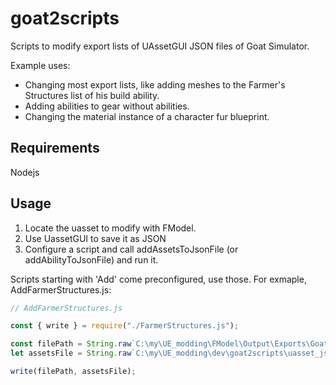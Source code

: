 # goat2scripts

Scripts to modify export lists of UAssetGUI JSON files of Goat Simulator.

Example uses:
- Changing most export lists, like adding meshes to the Farmer's Structures list of his build ability.
- Adding abilities to gear without abilities.
- Changing the material instance of a character fur blueprint.

## Requirements 
Nodejs

## Usage

1. Locate the uasset to modify with FModel.
2. Use UassetGUI to save it as JSON
3. Configure a script and call addAssetsToJsonFile (or addAbilityToJsonFile) and run it.

Scripts starting with 'Add' come preconfigured, use those. For exmaple, AddFarmerStructures.js:

```javascript
// AddFarmerStructures.js

const { write } = require("./FarmerStructures.js");

const filePath = String.raw`C:\my\UE_modding\FModel\Output\Exports\Goat2\Content\Blueprints\GoatGear\Abilities\BP_GA_Builder.json`;
let assetsFile = String.raw`C:\my\UE_modding\dev\goat2scripts\uasset_json_mod\assetLists\farmer_structures_v3.txt`;

write(filePath, assetsFile);

```
